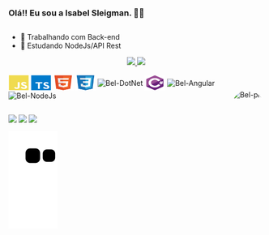 ### Olá!! Eu sou a Isabel Sleigman. 🌈👋

##

- 🔭 Trabalhando com Back-end
- 🌱 Estudando NodeJs/API Rest

<div align="center">
  <a href="https://github.com/IsabelSleigman">
  <img height="180em" src="https://github-readme-stats.vercel.app/api?username=IsabelSleigman&show_icons=true&theme=dracula&count_private=true"/>
  <img height="180em" src="https://github-readme-stats.vercel.app/api?username=IsabelSleigman&layout=compact&langs_count=10&theme=dracula"/>
  </a>
</div>
  
 <div style="display: inline_block"><br>
  <img align="center" alt="Bel-Js" height="30" width="40" src="https://raw.githubusercontent.com/devicons/devicon/master/icons/javascript/javascript-plain.svg">
  <img align="center" alt="Bel-Ts" height="30" width="40" src="https://raw.githubusercontent.com/devicons/devicon/master/icons/typescript/typescript-plain.svg">
  <img align="center" alt="Bel-HTML" height="30" width="40" src="https://raw.githubusercontent.com/devicons/devicon/master/icons/html5/html5-original.svg">
  <img align="center" alt="Bel-CSS" height="30" width="40" src="https://raw.githubusercontent.com/devicons/devicon/master/icons/css3/css3-original.svg">
  <img align="center" alt="Bel-DotNet" height="30" width="40" src="https://cdn.jsdelivr.net/gh/devicons/devicon/icons/dotnetcore/dotnetcore-original.svg">
  <img align="center" alt="Bel-Csharp" height="30" width="40" src="https://raw.githubusercontent.com/devicons/devicon/master/icons/csharp/csharp-original.svg">
  <img align="center" alt="Bel-Angular" height="30" width="40" src="https://cdn.jsdelivr.net/gh/devicons/devicon/icons/angularjs/angularjs-original.svg">
  <img align="center" alt="Bel-NodeJs" height="30" width="40" src="https://cdn.jsdelivr.net/gh/devicons/devicon/icons/nodejs/nodejs-original.svg">
  <img align="right" alt="Bel-pic" height="150" style="border-radius:50px;" src="https://i.ibb.co/tchLxWB/download20210904140748.png">
</div>
  
  ##
  
 <div> 
  <a href="https://instagram.com/isabelsleigman" target="_blank"><img src="https://img.shields.io/badge/-Instagram-%23E4405F?style=for-the-badge&logo=instagram&logoColor=white"        target="_blank"></a>
  <a href = "mailto:sleimusic@gmail.com"><img src="https://img.shields.io/badge/-Gmail-%23333?style=for-the-badge&logo=gmail&logoColor=white" target="_blank"></a>
  <a href="https://www.linkedin.com/in/isabel-cristina-sleigman-92a36a197/" target="_blank"><img src="https://img.shields.io/badge/LinkedIn-0077B5?style=for-the-badge&logo=linkedin&logoColor=white" target="_blank"></a>
</div>
  
  ![Snake animation](https://github.com/IsabelSleigman/IsabelSleigman/blob/output/github-contribution-grid-snake.svg)
